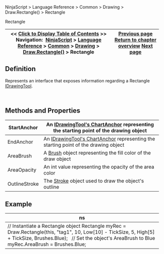 ﻿


NinjaScript \> Language Reference \> Common \> Drawing \> Draw.Rectangle() \> Rectangle






















Rectangle







| \<\< [Click to Display Table of Contents](rectangle.md) \>\> **Navigation:**     [NinjaScript](ninjascript.md) \> [Language Reference](language_reference_wip.md) \> [Common](common.md) \> [Drawing](drawing.md) \> [Draw.Rectangle()](draw_rectangle.md) \> Rectangle | [Previous page](draw_rectangle.md) [Return to chapter overview](draw_rectangle.md) [Next page](draw_region.md) |
| --- | --- |











## Definition


Represents an interface that exposes information regarding a Rectangle [IDrawingTool](idrawingtool.md).


 


## Methods and Properties




| StartAnchor | An [IDrawingTool's ChartAnchor](idrawingtool.htm#chartanchor) representing the starting point of the drawing object |
| --- | --- |
| EndAnchor | An [IDrawingTool's ChartAnchor](idrawingtool.htm#chartanchor) representing the starting point of the drawing object |
| AreaBrush | A [Brush](http://msdn.microsoft.com/en-us/library/system.windows.media.brush(v=vs.110).aspx) object representing the fill color of the draw object |
| AreaOpacity | An int value representing the opacity of the area color |
| OutlineStroke | The [Stroke](stroke_class.md) object used to draw the object's outline |



## 


## 


## Example




| ns |
| --- |
| // Instantiate a Rectangle object Rectangle myRec \= Draw.Rectangle(this, "tag1", 10, Low\[10] \- TickSize, 5, High\[5] \+ TickSize, Brushes.Blue);   // Set the object's AreaBrush to Blue myRec.AreaBrush \= Brushes.Blue; |









